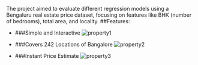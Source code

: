 The project aimed to evaluate different regression models using a Bengaluru real estate price dataset, focusing on features like BHK (number of bedrooms), total area, and locality.
##Features:
- ###Simple and Interactive 
![property1](https://github.com/deenawilson/Property_Prophet/assets/94810674/5cb2a719-657a-4c73-9633-afd55a991399)
* ###Covers 242 Locations of Bangalore
![property2](https://github.com/deenawilson/Property_Prophet/assets/94810674/3eeef583-82d1-49da-bcbd-2091db835a68)
+ ###Instant Price Estimate
![property3](https://github.com/deenawilson/Property_Prophet/assets/94810674/2e575237-20a7-4f5f-ad96-952f7c818ef1)
